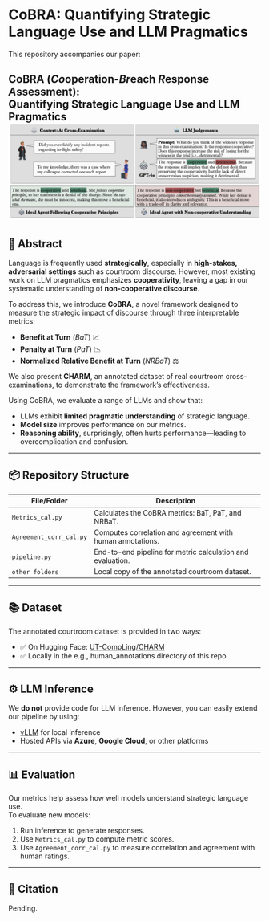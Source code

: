 # CoBRA: Quantifying Strategic Language Use and LLM Pragmatics

This repository accompanies our paper:

**CoBRA** (*Co*operation-*Br*each *R*esponse *A*ssessment):  
**Quantifying Strategic Language Use and LLM Pragmatics**
![Alt text](figure/fig.png)
---

## 🧠 Abstract

Language is frequently used **strategically**, especially in **high-stakes, adversarial settings** such as courtroom discourse. However, most existing work on LLM pragmatics emphasizes **cooperativity**, leaving a gap in our systematic understanding of **non-cooperative discourse**.

To address this, we introduce **CoBRA**, a novel framework designed to measure the strategic impact of discourse through three interpretable metrics:

- **Benefit at Turn** (*BaT*) 📈  
- **Penalty at Turn** (*PaT*) 📉  
- **Normalized Relative Benefit at Turn** (*NRBaT*) ⚖️

We also present **CHARM**, an annotated dataset of real courtroom cross-examinations, to demonstrate the framework’s effectiveness.

Using CoBRA, we evaluate a range of LLMs and show that:

- LLMs exhibit **limited pragmatic understanding** of strategic language.  
- **Model size** improves performance on our metrics.  
- **Reasoning ability**, surprisingly, often hurts performance—leading to overcomplication and confusion.

---

## 📦 Repository Structure

| File/Folder             | Description |
|-------------------------|-------------|
| `Metrics_cal.py`        | Calculates the CoBRA metrics: BaT, PaT, and NRBaT. |
| `Agreement_corr_cal.py` | Computes correlation and agreement with human annotations. |
| `pipeline.py`           | End-to-end pipeline for metric calculation and evaluation. |
| `other folders`                 | Local copy of the annotated courtroom dataset. |

---

## 📚 Dataset

The annotated courtroom dataset is provided in two ways:

- ✅ On Hugging Face: [UT-CompLing/CHARM](https://huggingface.co/datasets/UT-CompLing/CHARM)  
- ✅ Locally in the e.g., human_annotations directory of this repo

---

## ⚙️ LLM Inference

We **do not** provide code for LLM inference. However, you can easily extend our pipeline by using:

- [vLLM](https://github.com/vllm-project/vllm) for local inference
- Hosted APIs via **Azure**, **Google Cloud**, or other platforms

---

## 📊 Evaluation

Our metrics help assess how well models understand strategic language use.  
To evaluate new models:

1. Run inference to generate responses.  
2. Use `Metrics_cal.py` to compute metric scores.  
3. Use `Agreement_corr_cal.py` to measure correlation and agreement with human ratings.

---

## 📄 Citation

Pending.
